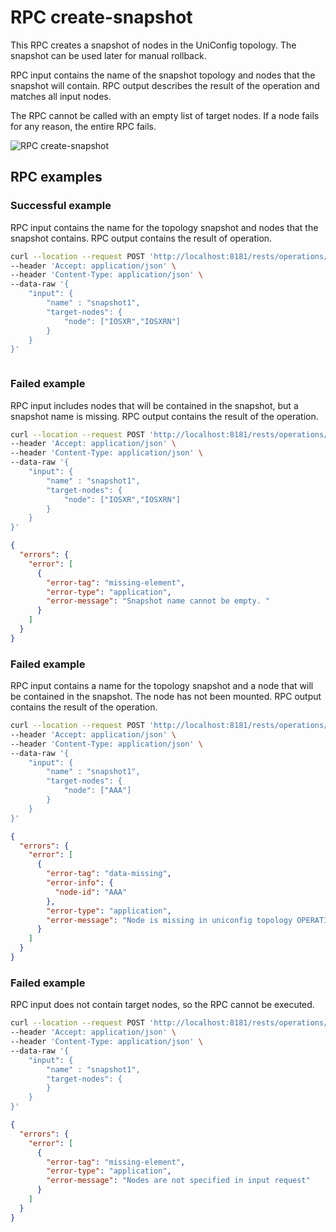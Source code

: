 # RPC create-snapshot

This RPC creates a snapshot of nodes in the UniConfig topology. The snapshot can
be used later for manual rollback.

RPC input contains the name of the snapshot topology and nodes that the snapshot
will contain. RPC output describes the result of the operation and matches all
input nodes.

The RPC cannot be called with an empty list of target nodes. If a node fails for
any reason, the entire RPC fails.

![RPC create-snapshot](RPC_create-snapshot-RPC_create_snapshot.svg)

## RPC examples

### Successful example

RPC input contains the name for the topology snapshot and nodes that the
snapshot contains. RPC output contains the result of operation.

```bash RPC Request
curl --location --request POST 'http://localhost:8181/rests/operations/snapshot-manager:create-snapshot' \
--header 'Accept: application/json' \
--header 'Content-Type: application/json' \
--data-raw '{
    "input": {
        "name" : "snapshot1",
        "target-nodes": {
            "node": ["IOSXR","IOSXRN"]
        }
    }
}'
```

```RPC Response, Status: 204
```

### Failed example

RPC input includes nodes that will be contained in the snapshot, but a snapshot
name is missing. RPC output contains the result of the operation.

```bash RPC Request
curl --location --request POST 'http://localhost:8181/rests/operations/snapshot-manager:create-snapshot' \
--header 'Accept: application/json' \
--header 'Content-Type: application/json' \
--data-raw '{
    "input": {
        "name" : "snapshot1",
        "target-nodes": {
            "node": ["IOSXR","IOSXRN"]
        }
    }
}'
```

```json RPC Response, Status: 400
{
  "errors": {
    "error": [
      {
        "error-tag": "missing-element",
        "error-type": "application",
        "error-message": "Snapshot name cannot be empty. "
      }
    ]
  }
}
```

### Failed example

RPC input contains a name for the topology snapshot and a node that will be
contained in the snapshot. The node has not been mounted. RPC output contains
the result of the operation.

```bash RPC Request
curl --location --request POST 'http://localhost:8181/rests/operations/snapshot-manager:create-snapshot' \
--header 'Accept: application/json' \
--header 'Content-Type: application/json' \
--data-raw '{
    "input": {
        "name" : "snapshot1",
        "target-nodes": {
            "node": ["AAA"]
        }
    }
}'
```

```json RPC Response, Status: 404
{
  "errors": {
    "error": [
      {
        "error-tag": "data-missing",
        "error-info": {
          "node-id": "AAA"
        },
        "error-type": "application",
        "error-message": "Node is missing in uniconfig topology OPERATIONAL datastore."
      }
    ]
  }
}
```

### Failed example

RPC input does not contain target nodes, so the RPC cannot be executed.

```bash RPC Request
curl --location --request POST 'http://localhost:8181/rests/operations/snapshot-manager:create-snapshot' \
--header 'Accept: application/json' \
--header 'Content-Type: application/json' \
--data-raw '{
    "input": {
        "name" : "snapshot1",
        "target-nodes": {
        }
    }
}'
```

```json RPC Response, Status: 400
{
  "errors": {
    "error": [
      {
        "error-tag": "missing-element",
        "error-type": "application",
        "error-message": "Nodes are not specified in input request"
      }
    ]
  }
}
```
